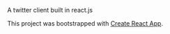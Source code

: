 
A twitter client built in react.js


This project was bootstrapped with [Create React App](https://github.com/facebookincubator/create-react-app).
